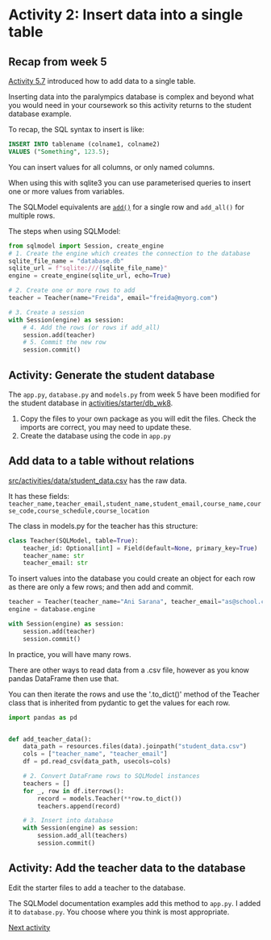 # Activity 2: Insert data into a single table

## Recap from week 5

[Activity 5.7](../5_classes_orm/5-07-sqlmodel-add-data.md) introduced how to add data to a single table.

Inserting data into the paralympics database is complex and beyond what you would need in your coursework so this
activity returns to the student database example.

To recap, the SQL syntax to insert is like:

```sql
INSERT INTO tablename (colname1, colname2)
VALUES ("Something", 123.5);
```

You can insert values for all columns, or only named columns.

When using this with sqlite3 you can use parameterised queries to insert one or more values from variables.

The SQLModel equivalents are [`add()`](https://sqlmodel.tiangolo.com/tutorial/insert/) for a single row and `add_all()`
for multiple rows.

The steps when using SQLModel:

```python
from sqlmodel import Session, create_engine
# 1. Create the engine which creates the connection to the database
sqlite_file_name = "database.db"
sqlite_url = f"sqlite:///{sqlite_file_name}"
engine = create_engine(sqlite_url, echo=True)

# 2. Create one or more rows to add
teacher = Teacher(name="Freida", email="freida@myorg.com")

# 3. Create a session
with Session(engine) as session:
    # 4. Add the rows (or rows if add_all)
    session.add(teacher)
    # 5. Commit the new row
    session.commit()
```

## Activity: Generate the student database

The `app.py`, `database.py` and `models.py` from week 5 have been modified for the student database
in [activities/starter/db_wk8](../../src/activities/starter/db_wk8).

1. Copy the files to your own package as you will edit the files. Check the imports are correct, you may need to update
   these.
2. Create the database using the code in `app.py`

## Add data to a table without relations

[src/activities/data/student_data.csv](../../src/activities/data/student_data.csv) has the raw data.

It has these fields:
`teacher_name,teacher_email,student_name,student_email,course_name,course_code,course_schedule,course_location`

The class in models.py for the teacher has this structure:

```python
class Teacher(SQLModel, table=True):
    teacher_id: Optional[int] = Field(default=None, primary_key=True)
    teacher_name: str
    teacher_email: str
```

To insert values into the database you could create an object for each row as there are only a few rows; and then add
and commit.

```python
teacher = Teacher(teacher_name="Ani Sarana", teacher_email="as@school.com")
engine = database.engine

with Session(engine) as session:
    session.add(teacher)
    session.commit()
```

In practice, you will have many rows.

There are other ways to read data from a .csv file, however as you know pandas DataFrame then use that.

You can then iterate the rows and use the '.to_dict()' method of the Teacher class that is inherited from pydantic to
get the values for each row.

```python
import pandas as pd


def add_teacher_data():
    data_path = resources.files(data).joinpath("student_data.csv")
    cols = ["teacher_name", "teacher_email"]
    df = pd.read_csv(data_path, usecols=cols)

    # 2. Convert DataFrame rows to SQLModel instances
    teachers = []
    for _, row in df.iterrows():
        record = models.Teacher(**row.to_dict())
        teachers.append(record)

    # 3. Insert into database
    with Session(engine) as session:
        session.add_all(teachers)
        session.commit()
```

## Activity: Add the teacher data to the database

Edit the starter files to add a teacher to the database.

The SQLModel documentation examples add this method to `app.py`. I added it to `database.py`. You choose where you think
is most appropriate.

[Next activity](8-03-insert-multiple.md)